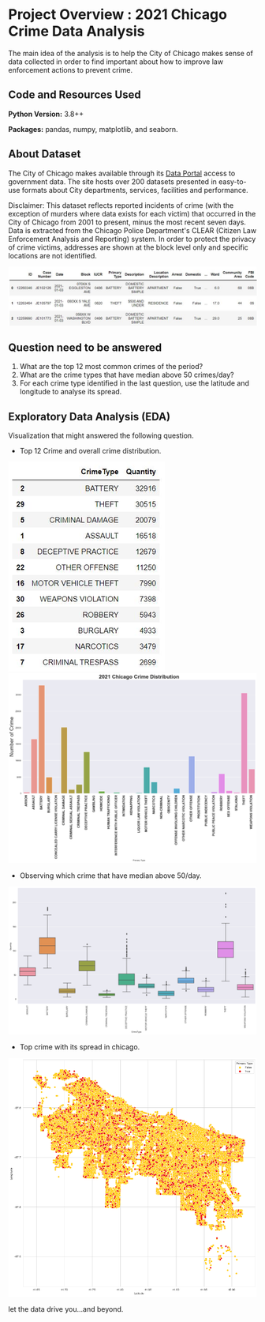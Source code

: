 # Project Overview : 2021 Chicago Crime Data Analysis

The main idea of the analysis is to help the City of Chicago makes sense of data collected in order to find important about how to improve law enforcement actions to prevent crime. 

## Code and Resources Used 
**Python Version:** 3.8++

**Packages:** pandas, numpy, matplotlib, and seaborn.

## About Dataset
The City of Chicago makes available through its [Data Portal](https://data.cityofchicago.org/Public-Safety/Crimes-2001-to-present/ijzp-q8t2/data) access to government data. The site hosts over 200 datasets presented in easy-to-use formats about City departments, services, facilities and performance.

Disclaimer: This dataset reflects reported incidents of crime (with the exception of murders where data exists for each victim) that occurred in the City of Chicago from 2001 to present, minus the most recent seven days. Data is extracted from the Chicago Police Department's CLEAR (Citizen Law Enforcement Analysis and Reporting) system. In order to protect the privacy of crime victims, addresses are shown at the block level only and specific locations are not identified.

![Dataset](https://github.com/aimanraz/cgo-crm-analysis/blob/main/img/top_row.JPG)

## Question need to be answered

1. What are the top 12 most common crimes of the period?
2. What are the crime types that have median above 50 crimes/day?
3. For each crime type identified in the last question, use the latitude and longitude to analyse its spread.

## Exploratory Data Analysis (EDA)
Visualization that might answered the following question.

* Top 12 Crime and overall crime distribution.

![Top 12 crime](https://github.com/aimanraz/cgo-crm-analysis/blob/main/img/top12crime.JPG)
![Crime distribution](https://github.com/aimanraz/cgo-crm-analysis/blob/main/img/crime_dist.png)

* Observing which crime that have median above 50/day.

![Dashboard](https://github.com/aimanraz/cgo-crm-analysis/blob/main/img/boxplt.png)

* Top crime with its spread in chicago.

![Dashboard](https://github.com/aimanraz/cgo-crm-analysis/blob/main/img/analyze_spread.png)

let the data drive you...and beyond.
